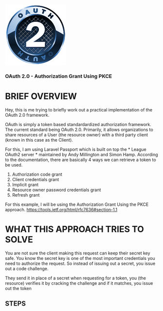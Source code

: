 ![Logo](resource/resources/images/logo.png)

### OAuth 2.0 - Authorization Grant Using PKCE 

# BRIEF OVERVIEW
Hey, this is me trying to briefly work out a practical implementation of the OAuth 2.0 framework. 

OAuth is simply a token based standardardized authorization framework. The current standard being OAuth 2.0. Primarily, it allows organizations to share resources of a User (the resource owner) with a third party client (known in this case as the Client).

For this, I am using Laravel Passport which is built on top the * League OAuth2 server * maintained by Andy Millington and Simon Hamp. According to the documentation, there are basically 4 ways we can retrieve a token to be used. 

1. Authorization code grant
2. Client credentials grant
3. Implicit grant
4. Resource owner password credentials grant
5. Refresh grant

For this example, I will be using the Authorization Grant Using the PKCE approach. 
https://tools.ietf.org/html/rfc7636#section-1.1

# WHAT THIS APPROACH TRIES TO SOLVE

You are not sure the client making this request can keep their secret key safe. You know the secret key is one of the most important credentials you need to authorize the request. So instead of issuing out a secret, you issue out a code challenge. 

They send it in place of a secret when requesting for a token, you (the resource) verifies it by cracking the challenge and if it matches, you issue out the token 
## STEPS
